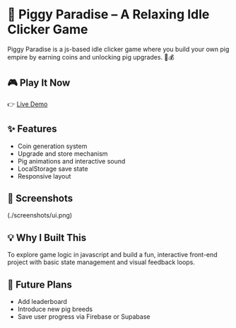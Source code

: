 # 🐖 Piggy Paradise – A Relaxing Idle Clicker Game

Piggy Paradise is a js-based idle clicker game where you build your own pig empire by earning coins and unlocking pig upgrades. 🐷💰

## 🎮 Play It Now
👉 [Live Demo](https://piggy-paradise.vercel.app/)

## ✨ Features
- Coin generation system
- Upgrade and store mechanism
- Pig animations and interactive sound
- LocalStorage save state
- Responsive layout

## 📸 Screenshots
(./screenshots/ui.png)

## 💡 Why I Built This
To explore game logic in javascript and build a fun, interactive front-end project with basic state management and visual feedback loops.

## 📌 Future Plans
- Add leaderboard
- Introduce new pig breeds
- Save user progress via Firebase or Supabase

